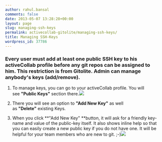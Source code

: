 ```yaml
---
author: rahul.bansal
comments: false
date: 2013-05-07 13:28:28+00:00
layout: page
slug: managing-ssh-keys
permalink: activecollab-gitolite/managing-ssh-keys/
title: Managing SSH-Keys
wordpress_id: 37786
---
```


### Every user must add at least one public SSH key to his activeCollab profile before any git repos can be assigned to him. This restriction is from Gitolite. Admin can manage anybody's keys (add/remove).






  1. To manage keys, you can go to your activeCollab profile. You will see **"Public Keys"** section there.![](https://rtcamp.com/files/2012/10/Managing-Git-Keys-activeCollab-Gitolite-620x328.png)


  2. There you will see an option to **"Add New Key"** as well as **"Delete"** existing Keys.


  3. When you click **"Add New Key" **button, it will ask for a friendly key-name and value of the public-key itself. It also shows inline help so that you can easily create a new public key if you do not have one. It will be helpful for your team members who are new to git. ;-)![](https://rtcamp.com/files/2012/10/Add-New-Public-Key-for-activeCollab-Gitolite--620x204.png)
